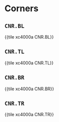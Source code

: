 # Corners


## `CNR.BL`

{{tile xc4000a CNR.BL}}


## `CNR.TL`

{{tile xc4000a CNR.TL}}


## `CNR.BR`

{{tile xc4000a CNR.BR}}


## `CNR.TR`

{{tile xc4000a CNR.TR}}
